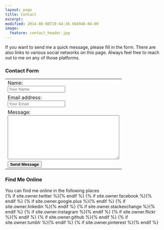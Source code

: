 ```yaml
---
layout: page
title: Contact
excerpt:
modified: 2014-08-08T19:44:38.564948-04:00
image:
  feature: contact_header.jpg
---
```


If you want to send me a quick message, please fill in the form.  There are also links to various social networks on this page.  Always feel free to reach out to me on any of those platforms.

<div class="row">

  <div class="col-xs-12 col-md-6">
    <h3>Contact Form</h3>
    <table>
      <form accept-charset="UTF-8" action="https://formspree.io/craigmbooth+contactform@gmail.com" method="POST">
        <input type="hidden" name="utf8" value="✓">
        <tr><td>Name:<br><input type="text" name="name" placeholder="Your Name"></td></tr>
        <tr><td>Email address:<br><input type="email" name="email" placeholder="Your Email"></td></tr>
        <tr><td>Message:<br><textarea name="message" cols="42" rows="9"></textarea></td></tr>
        <tr><td><input type="submit" value="Send Message" name="submit" style="font-weight:bold"></td></tr>
      </form>
    </table>
  </div>

  <div class="col-xs-12 col-md-6">
    <h3>Find Me Online</h3>
    You can find me online in the following places
    <div class="social-icons">
	  {% if site.owner.twitter %}<a href="https://twitter.com/{{ site.owner.twitter }}" title="{{ site.owner.name}} on Twitter" target="_blank"><i class="fa fa-twitter-square fa-2x"></i></a>{% endif %}
	  {% if site.owner.facebook %}<a href="https://facebook.com/{{ site.owner.facebook }}" title="{{ site.owner.name}} on Facebook" target="_blank"><i class="fa fa-facebook-square fa-2x"></i></a>{% endif %}
	  {% if site.owner.google.plus %}<a href="https://plus.google.com/+{{ site.owner.google.plus }}" title="{{ site.owner.name}} on Google+" target="_blank"><i class="fa fa-google-plus-square fa-2x"></i></a>{% endif %}
	  {% if site.owner.linkedin %}<a href="https://linkedin.com/in/{{ site.owner.linkedin }}" title="{{ site.owner.name}} on LinkedIn" target="_blank"><i class="fa fa-linkedin-square fa-2x"></i></a>{% endif %}
	  {% if site.owner.stackexchange %}<a href="{{ site.owner.stackexchange }}" title="{{ site.owner.name}} on StackExchange" target="_blank"><i class="fa fa-stack-exchange fa-2x"></i></a>{% endif %}
	  {% if site.owner.instagram %}<a href="https://instagram.com/{{ site.owner.instagram }}" title="{{ site.owner.name}} on Instagram" target="_blank"><i class="fa fa-instagram fa-2x"></i></a>{% endif %}
	  {% if site.owner.flickr %}<a href="https://www.flickr.com/photos/{{ site.owner.flickr }}" title="{{ site.owner.name}} on Flickr" target="_blank"><i class="fa fa-flickr fa-2x"></i></a>{% endif %}
	  {% if site.owner.github %}<a href="https://github.com/{{ site.owner.github }}" title="{{ site.owner.name}} on Github" target="_blank"><i class="fa fa-github-square fa-2x"></i></a>{% endif %}
	  {% if site.owner.tumblr %}<a href="https://{{ site.owner.tumblr }}.tumblr.com" title="{{ site.owner.name}} on Tumblr" target="_blank"><i class="fa fa-tumblr-square fa-2x"></i></a>{% endif %}
	  {% if site.owner.pinterest %}<a href="https://www.pinterest.com/{{ site.owner.pinterest }}/" title="{{ site.owner.name}} on Pinterest" target="_blank"><i class="fa fa-pinterest fa-2x"></i></a>{% endif %}
    </div><!-- /.social-icons -->

  </div>
</div>
